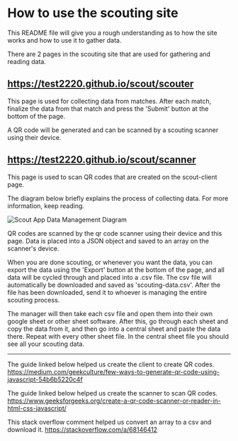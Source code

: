 # How to use the scouting site


This README file will give you a rough understanding as to how the site works and how to use it to gather data.

There are 2 pages in the scouting site that are used for gathering and reading data.

## https://test2220.github.io/scout/scouter


This page is used for collecting data from matches. After each match, finalize the data from that match and press the 'Submit' button at the bottom of the page.

A QR code will be generated and can be scanned by a scouting scanner using their device.

## https://test2220.github.io/scout/scanner


This page is used to scan QR codes that are created on the scout-client page.

The diagram below briefly explains the process of collecting data. For more information, keep reading.

![Scout App Data Management Diagram](https://github.com/Test2220/scout-client/assets/87047924/190dd059-6396-40c4-bd1b-5d8006e88f82)

QR codes are scanned by the qr code scanner using their device and this page. Data is placed into a JSON object and saved to an array on the scanner's device.

When you are done scouting, or whenever you want the data, you can export the data using the 'Export' button at the bottom of the page, and all data will be cycled through and placed into a .csv file. The csv file will automatically be downloaded and saved as 'scouting-data.csv'. After the file has been downloaded, send it to whoever is managing the entire scouting process.

The manager will then take each csv file and open them into their own google sheet or other sheet software. After this, go through each sheet and copy the data from it, and then go into a central sheet and paste the data there. Repeat with every other sheet file. In the central sheet file you should see all your scouting data.

---
The guide linked below helped us create the client to create QR codes.
https://medium.com/geekculture/few-ways-to-generate-qr-code-using-javascript-54b6b5220c4f

The guide linked below helped us create the scanner to scan QR codes.
https://www.geeksforgeeks.org/create-a-qr-code-scanner-or-reader-in-html-css-javascript/

This stack overflow comment helped us convert an array to a csv and download it.
https://stackoverflow.com/a/68146412
